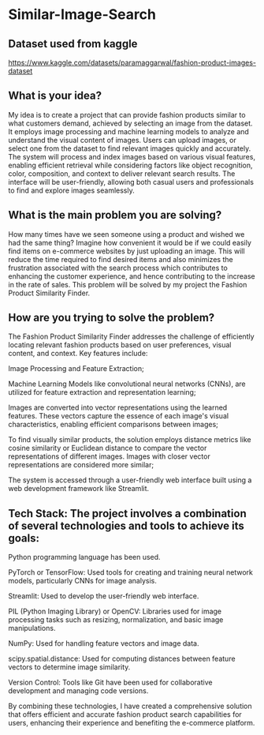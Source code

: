 # Similar-Image-Search


## Dataset used from kaggle
https://www.kaggle.com/datasets/paramaggarwal/fashion-product-images-dataset

## What is your idea?
My idea is to create a project that can provide fashion products similar to what customers demand, achieved by selecting an image from the dataset. It employs image processing and machine learning models to analyze and understand the visual content of images. Users can upload images, or select one from the dataset to find relevant images quickly and accurately. The system will process and index images based on various visual features, enabling efficient retrieval while considering factors like object recognition, color, composition, and context to deliver relevant search results. The interface will be user-friendly, allowing both casual users and professionals to find and explore images seamlessly.

## What is the main problem you are solving?
How many times have we seen someone using a product and wished we had the same thing? Imagine how convenient it would be if we could easily find items on e-commerce websites by just uploading an image. This will reduce the time required to find desired items and also minimizes the frustration associated with the search process which contributes to enhancing the customer experience, and hence contributing to the increase in the rate of sales. This problem will be solved by my project the Fashion Product Similarity Finder.


## How are you trying to solve the problem?
The Fashion Product Similarity Finder addresses the challenge of efficiently locating relevant fashion products based on user preferences, visual content, and context. Key features include:

Image Processing and Feature Extraction;

Machine Learning Models like convolutional neural networks (CNNs), are utilized for feature extraction and representation learning; 

Images are converted into vector representations using the learned features. These vectors capture the essence of each image's visual characteristics, enabling efficient comparisons between images; 

To find visually similar products, the solution employs distance metrics like cosine similarity or Euclidean distance to compare the vector representations of different images. Images with closer vector representations are considered more similar; 

The system is accessed through a user-friendly web interface built using a web development framework like Streamlit.


## Tech Stack: The project involves a combination of several technologies and tools to achieve its goals:
Python programming language has been used.

PyTorch or TensorFlow: Used tools for creating and training neural network models, particularly CNNs for image analysis.

Streamlit: Used to develop the user-friendly web interface.

PIL (Python Imaging Library) or OpenCV: Libraries used for image processing tasks such as resizing, normalization, and basic image manipulations.

NumPy: Used for handling feature vectors and image data.

scipy.spatial.distance: Used for computing distances between feature vectors to determine image similarity.

Version Control: Tools like Git have been used for collaborative development and managing code versions.

By combining these technologies, I have created a comprehensive solution that offers efficient and accurate fashion product search capabilities for users, enhancing their experience and benefiting the e-commerce platform.
